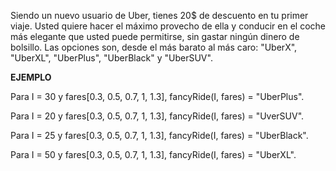 Siendo un nuevo usuario de Uber, tienes 20$ de descuento en tu primer viaje. Usted quiere hacer el máximo provecho de ella y conducir en el coche más elegante que usted puede permitirse, sin gastar ningún dinero de bolsillo. Las opciones son, desde el más barato al más caro: "UberX", "UberXL", "UberPlus", "UberBlack" y "UberSUV".

**EJEMPLO**

Para I = 30 y fares[0.3, 0.5, 0.7, 1, 1.3], fancyRide(I, fares) = "UberPlus".

Para I = 20 y fares[0.3, 0.5, 0.7, 1, 1.3], fancyRide(I, fares) = "UverSUV".

Para I = 25 y fares[0.3, 0.5, 0.7, 1, 1.3], fancyRide(I, fares) = "UberBlack".

Para I = 50 y fares[0.3, 0.5, 0.7, 1, 1.3], fancyRide(I, fares) = "UberXL".
